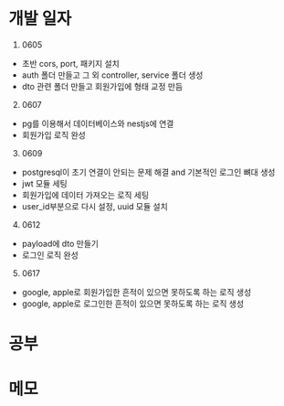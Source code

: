 # 개발 일자

1. 0605

  - 초반 cors, port, 패키지 설치 
  - auth 폴더 만들고 그 외 controller, service 폴더 생성
  - dto 관련 폴더 만들고 회원가입에 형태 교정 만듬

2. 0607

  - pg를 이용해서 데이터베이스와 nestjs에 연결
  - 회원가입 로직 완성

3. 0609

  - postgresql이 초기 연결이 안되는 문제 해결 and 기본적인 로그인 뼈대 생성
  - jwt 모듈 세팅 
  - 회원가입에 데이터 가져오는 로직 세팅
  - user_id부분으로 다시 설정, uuid 모듈 설치

4. 0612

  - payload에 dto 만들기
  - 로그인 로직 완성

5. 0617

  - google, apple로 회원가입한 흔적이 있으면 못하도록 하는 로직 생성
  - google, apple로 로그인한 흔적이 있으면 못하도록 하는 로직 생성
  

# 공부

# 메모

